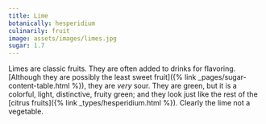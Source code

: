 ```yaml
---
title: Lime
botanically: hesperidium
culinarily: fruit
image: assets/images/limes.jpg
sugar: 1.7
---
```

Limes are classic fruits. They are often added to drinks for flavoring. [Although they are possibly the least sweet fruit]({% link _pages/sugar-content-table.html %}), they are *very* sour. They are green, but it is a colorful, light, distinctive, fruity green; and they look just like the rest of the [citrus fruits]({% link _types/hesperidium.html %}). Clearly the lime not a vegetable.